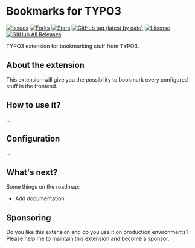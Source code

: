 Bookmarks for TYPO3
=============================

[![Issues](https://img.shields.io/github/issues/carsten-walther/bookmarks)](https://img.shields.io/github/issues/carsten-walther/bookmarks)
[![Forks](https://img.shields.io/github/forks/carsten-walther/bookmarks)](https://github.com/carsten-walther/bookmarks/network/members)
[![Stars](https://img.shields.io/github/stars/carsten-walther/bookmarks)](https://github.com/carsten-walther/bookmarks/stargazers)
[![GitHub tag (latest by date)](https://img.shields.io/github/v/tag/carsten-walther/bookmarks)](https://github.com/carsten-walther/bookmarks/releases/latest)
[![License](https://img.shields.io/github/license/carsten-walther/bookmarks)](LICENSE.txt)
[![GitHub All Releases](https://img.shields.io/github/downloads/carsten-walther/bookmarks/total)](https://github.com/carsten-walther/bookmarks/releases/latest)

TYPO3 extension for bookmarking stuff from TYPO3.

About the extension
-------------------
This extension will give you the possibility to bookmark every configured stuff in the frontend.

How to use it?
--------------
...

Configuration
-------------
...

What's next?
------------
Some things on the roadmap:
- Add documentation

Sponsoring
----------
Do you like this extension and do you use it on production environments? Please help me to maintain this extension and
become a sponsor.
